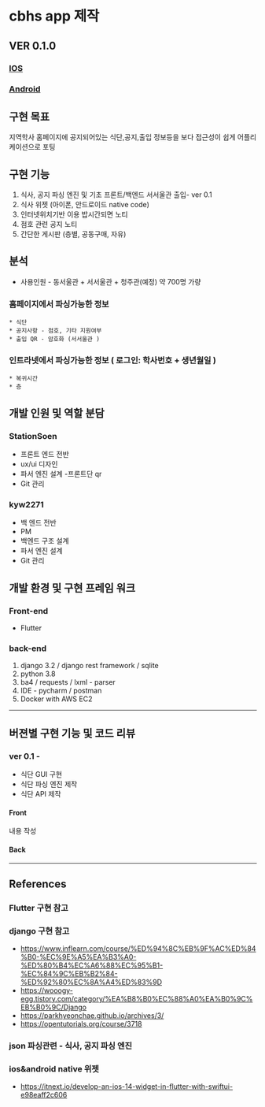# cbhs app 제작

## VER 0.1.0
### [IOS](https://apps.apple.com/kr/app/%EC%98%A4%EC%86%8C%EB%A6%AC-%EC%B6%A9%EB%B6%81%ED%95%99%EC%82%AC-%EC%8B%9D%EB%8B%A8-qr-%EC%B6%9C%EC%9E%85-%EC%95%B1/id1556278144)
### [Android](https://play.google.com/store/apps/details?id=com.soen.osori)

## 구현 목표
   지역학사 홈페이지에 공지되어있는 식단,공지,출입 정보등을 보다 접근성이 쉽게 어플리케이션으로 포팅
   
   
## 구현 기능
1. 식사, 공지 파싱 엔진  및 기초 프론트/백엔드 서서울관 출입- ver 0.1
2. 식사 위젯 (아이폰, 안드로이드 native code)
3. 인터넷위치기반 이용 밥시간되면 노티
4. 점호 관련 공지 노티
5. 간단한 게시판 (층별, 공동구매, 자유)

## 분석

* 사용인원 - 동서울관 + 서서울관 + 청주관(예정) 약 700명 가량

### 홈페이지에서 파싱가능한 정보
    * 식단
    * 공지사항 - 점호, 기타 지원여부
    * 출입 QR - 암호화 (서서울관 )

### 인트라넷에서 파싱가능한 정보 ( 로그인: 학사번호 + 생년월일 ) 
    * 복귀시간
    * 층

## 개발 인원 및 역할 분담

### StationSoen
  * 프론트 엔드 전반
  * ux/ui 디자인
  * 파서 엔진 설계 -프론트단 qr
  * Git 관리
   
### kyw2271
  * 백 엔드 전반
  * PM
  * 백엔드 구조 설계
  * 파서 엔진 설계
  * Git 관리
  

## 개발 환경 및 구현 프레임 워크
### Front-end
* Flutter


### back-end
1. django 3.2 / django rest framework / sqlite
2. python 3.8
4. ba4 / requests / lxml - parser
5. IDE - pycharm / postman
6. Docker with AWS EC2


----------

## 버젼별 구현 기능 및 코드 리뷰

### ver 0.1 - 
- 식단 GUI 구현
- 식단 파싱 엔진 제작
- 식단 API 제작

#### Front
내용 작성

#### Back


------------

## References
### Flutter 구현 참고

###  django 구현 참고
* https://www.inflearn.com/course/%ED%94%8C%EB%9F%AC%ED%84%B0-%EC%9E%A5%EA%B3%A0-%ED%80%B4%EC%A6%88%EC%95%B1-%EC%84%9C%EB%B2%84-%ED%92%80%EC%8A%A4%ED%83%9D
* https://wooogy-egg.tistory.com/category/%EA%B8%B0%EC%88%A0%EA%B0%9C%EB%B0%9C/Django
* https://parkhyeonchae.github.io/archives/3/
* https://opentutorials.org/course/3718

### json 파싱관련 - 식사, 공지 파싱 엔진

### ios&android native 위젯
* https://itnext.io/develop-an-ios-14-widget-in-flutter-with-swiftui-e98eaff2c606
